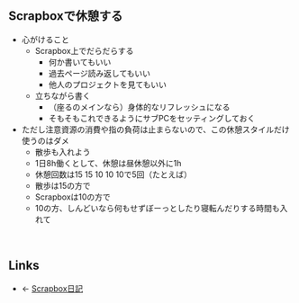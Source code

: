 ## Scrapboxで休憩する
- 心がけること
    - Scrapbox上でだらだらする
        - 何か書いてもいい
        - 過去ページ読み返してもいい
        - 他人のプロジェクトを見てもいい
    - 立ちながら書く
        - （座るのメインなら）身体的なリフレッシュになる
        - そもそもこれできるようにサブPCをセッティングしておく
- ただし注意資源の消費や指の負荷は止まらないので、この休憩スタイルだけ使うのはダメ
    - 散歩も入れよう
    - 1日8h働くとして、休憩は昼休憩以外に1h
    - 休憩回数は15 15 10 10 10で5回（たとえば）
    - 散歩は15の方で
    - Scrapboxは10の方で
    - 10の方、しんどいなら何もせずぼーっとしたり寝転んだりする時間も入れて

<br>

## Links
- ← [Scrapbox日記](Scrapbox日記.md)

